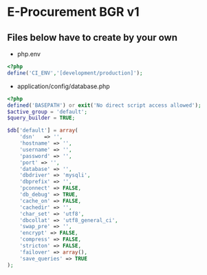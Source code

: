 # E-Procurement BGR v1

## Files below have to create by your own

- php.env

```php
<?php
define('CI_ENV','[development/production]');
```

- application/config/database.php

```php
<?php
defined('BASEPATH') or exit('No direct script access allowed');
$active_group = 'default';
$query_builder = TRUE;

$db['default'] = array(
	'dsn'	=> '',
	'hostname' => '',
	'username' => '',
	'password' => '',
	'port' => '',
	'database' => '',
	'dbdriver' => 'mysqli',
	'dbprefix' => '',
	'pconnect' => FALSE,
	'db_debug' => TRUE,
	'cache_on' => FALSE,
	'cachedir' => '',
	'char_set' => 'utf8',
	'dbcollat' => 'utf8_general_ci',
	'swap_pre' => '',
	'encrypt' => FALSE,
	'compress' => FALSE,
	'stricton' => FALSE,
	'failover' => array(),
	'save_queries' => TRUE
);

```
